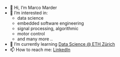 - 👋 Hi, I’m Marco Marder
- 👀 I’m interested in:
  - data science
  - embedded software engineering
  - signal processing, algorithmic
  - motor control
  - and many more .. 
- 🌱 I’m currently learning [Data Science @ ETH Zürich](https://inf.ethz.ch/continuing-education/das-datascience.html)
- 📫 How to reach me: [LinkedIn](https://www.linkedin.com/in/marco-marder-422b27124/)

<!---
MaMarder/MaMarder is a ✨ special ✨ repository because its `README.md` (this file) appears on your GitHub profile.
You can click the Preview link to take a look at your changes.
--->
